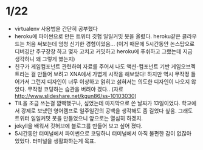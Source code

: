 # 1/22

- virtualenv 사용법을 간단히 공부했다
- heroku에 파이썬으로 만든 트위터 깃헙 일일커밋 봇을 올렸다. heroku같은 클라우드는 처음 써보는데 엄청 신기한 경험이었음... (이거 때문에 5시간동안 논스탑으로 디버깅만 주구장창 하고 몇자 고치고 커밋하고 heroku에 푸쉬하고 그랬는데 지금 생각하니 왜 그렇게 했는지)
- 친구가 게임컴포넌트 관련하여 자료를 주어서 나도 액션-컴포넌트 기반 게임오브젝트라는 걸 만들어 보려고 XNA에서 가볍게 시작을 해보았다! 하지만 역시 무작정 들어가서 그런지 디자인이 너무 이상하고 얽히고 섥혀서는 의도한 디자인이 나오지 않았다. 무작정 코딩하는 습관을 버려야 겠다.. (자료 http://www.slideshare.net/kgun86/ss-10103030)
- TIL을 조금 쓰는걸 깜빡했구나, 싶었는데 마지막으로 쓴 날짜가 13일이었다. 학교에서 강제로 보냈던 영어캠프로 일주일간의 공백을 생각해도 좀 길었다 싶음. 그래도 트위터 일일커밋 봇을 만들었으니 앞으로는 열심히 하겠지.
- jekyll을 배워서 깃허브에 블로그를 만들어 보고 싶어 졌다.
- 5시간동안 터미널에서 파이썬으로 코딩하니 터미널에서 아직 불편한 감이 없잖아 있었다. 터미널을 생활화하는게 목표.